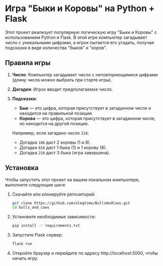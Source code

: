 # Игра "Быки и Коровы" на Python + Flask

Этот проект реализует популярную логическую игру "Быки и Коровы" с использованием Python и Flask. В этой игре компьютер загадывает число с уникальными цифрами, а игрок пытается его угадать, получая подсказки в виде количества "быков" и "коров".

## Правила игры

1. **Число**: Компьютер загадывает число с неповторяющимися цифрами (длину числа можно выбрать при старте игры).
2. **Догадки**: Игрок вводит предполагаемое число.
3. **Подсказки**:
   - **Бык** — это цифра, которая присутствует в загаданном числе и находится на правильной позиции.
   - **Корова** — это цифра, которая присутствует в загаданном числе, но находится на другой позиции.
   
   Например, если загадано число `218`:
   - Догадка `186` даст 2 коровы (1 и 8).
   - Догадка `810` даст 1 быка (1) и 1 корову (8).
   - Догадка `218` даст 3 быка (игра завершена).

## Установка

Чтобы запустить этот проект на вашем локальном компьютере, выполните следующие шаги:

1. Скачайте или клонируйте репозиторий:
   ```bash
   git clone https://github.com/olegtime/BullsAndCows.git
   cd bulls_and_cows
2. Установите необходимые зависимости:
    ```bash
    pip install -r requirements.txt
3. Запустите Flask сервер:
    ```bash
    flask run
4. Откройте браузер и перейдите по адресу http://localhost:5000, чтобы начать игру.
